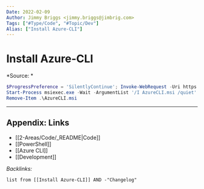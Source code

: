 ```yaml
---
Date: 2022-02-09
Author: Jimmy Briggs <jimmy.briggs@jimbrig.com>
Tags: ["#Type/Code", "#Topic/Dev"]
Alias: ["Install Azure-CLI"]
---
```


# Install Azure-CLI

*Source: *

```powershell
$ProgressPreference = 'SilentlyContinue'; Invoke-WebRequest -Uri https://aka.ms/installazurecliwindows -OutFile .\AzureCLI.msi
Start-Process msiexec.exe -Wait -ArgumentList '/I AzureCLI.msi /quiet'
Remove-Item .\AzureCLI.msi
```
***

## Appendix: Links

- [[2-Areas/Code/_README|Code]]
- [[PowerShell]]
- [[Azure CLI]]
- [[Development]]

*Backlinks:*

```dataview
list from [[Install Azure-CLI]] AND -"Changelog"
```